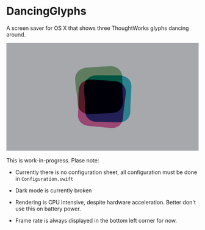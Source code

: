 # DancingGlyphs

A screen saver for OS X that shows three ThoughtWorks glyphs dancing around.

![](Screenshot.png)


This is work-in-progress. Plase note:

* Currently there is no configuration sheet, all configuration must be done in `Configuration.swift`

* Dark mode is currently broken

* Rendering is CPU intensive, despite hardware acceleration. Better don't use this on battery power.

* Frame rate is always displayed in the bottom left corner for now.
